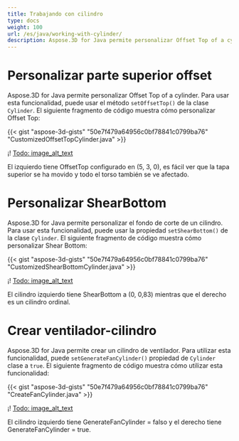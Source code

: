 ```yaml
---
title: Trabajando con cilindro
type: docs
weight: 100
url: /es/java/working-with-cylinder/
description: Aspose.3D for Java permite personalizar Offset Top of a cylinder. Para utilizar esta funcionalidad, puede utilizar el método setOffsetTop() de la clase Cylinder.
---
```

#  **Personalizar parte superior offset**
Aspose.3D for Java permite personalizar Offset Top of a cylinder. Para usar esta funcionalidad, puede usar el método `setOffsetTop()` de la clase `Cylinder`. El siguiente fragmento de código muestra cómo personalizar Offset Top:



{{< gist "aspose-3d-gists" "50e7f479a64956c0bf78841c0799ba76" "CustomizedOffsetTopCylinder.java" >}}

¡! [Todo: image_alt_text](working-with-cylinder_1.png)

El izquierdo tiene OffsetTop configurado en (5, 3, 0), es fácil ver que la tapa superior se ha movido y todo el torso también se ve afectado.
#  **Personalizar ShearBottom**
Aspose.3D for Java permite personalizar el fondo de corte de un cilindro. Para usar esta funcionalidad, puede usar la propiedad `setShearBottom()` de la clase `Cylinder`. El siguiente fragmento de código muestra cómo personalizar Shear Bottom:



{{< gist "aspose-3d-gists" "50e7f479a64956c0bf78841c0799ba76" "CustomizedShearBottomCylinder.java" >}}

¡! [Todo: image_alt_text](working-with-cylinder_2.png)

El cilindro izquierdo tiene ShearBottom a (0, 0,83) mientras que el derecho es un cilindro ordinal.
#  **Crear ventilador-cilindro**
Aspose.3D for Java permite crear un cilindro de ventilador. Para utilizar esta funcionalidad, puede `setGenerateFanCylinder()` propiedad de `Cylinder` clase a `true`. El siguiente fragmento de código muestra cómo utilizar esta funcionalidad:



{{< gist "aspose-3d-gists" "50e7f479a64956c0bf78841c0799ba76" "CreateFanCylinder.java" >}}

¡! [Todo: image_alt_text](working-with-cylinder_3.png)

El cilindro izquierdo tiene GenerateFanCylinder = falso y el derecho tiene GenerateFanCylinder = true.
